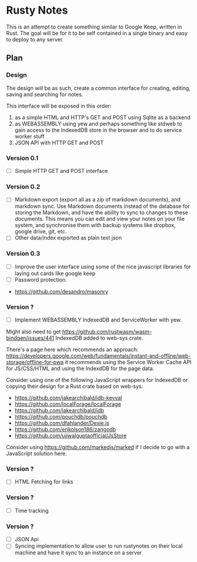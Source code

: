 # Rusty Notes

This is an attempt to create something similar to Google Keep, written in Rust.
The goal will be for it to be self contained in a single binary and easy to deploy to any server.

## Plan

### Design
The design will be as such, create a common interface for creating, editing, saving and searching for notes. 

This interface will be exposed in this order:

  1. as a simple HTML and HTTP's GET and POST using Sqlite as a backend
  2. as WEBASSEMBLY using yew and perhaps something like stdweb to gain access to the IndexedDB store in the browser and to do service worker stuff
  3. JSON API with HTTP GET and POST

### Version 0.1

 + [ ] Simple HTTP GET and POST interface

### Version 0.2

 + [ ] Markdown export (export all as a zip of markdown documents), and markdown sync. Use Markdown documents instead of the database for storing the Markdown, and have the ability to sync to changes to these documents. This means you can edit and view your notes on your file system, and synchronise them with backup systems like dropbox, google drive, git, etc.
 + [ ] Other data/index exported as plain text json
  
### Version 0.3

 + [ ] Improve the user interface using some of the nice javascript libraries for laying out cards like google keep
 + [ ] Password protection.

 + https://github.com/desandro/masonry

### Version ?

 + [ ] Implement WEBASSEMBLY IndexedDB and ServiceWorker with yew.

Might also need to get https://github.com/rustwasm/wasm-bindgen/issues/441 IndexedDB added to web-sys crate.

There's a page here which recommends an approach: https://developers.google.com/web/fundamentals/instant-and-offline/web-storage/offline-for-pwa it recommends using the Service Worker Cache API for JS/CSS/HTML
and using the IndexdDB for the page data.

Consider using one of the following JavaScript wrappers for IndexedDB or copying their design for a Rust crate based on web-sys:

  + https://github.com/jakearchibald/idb-keyval
  + https://github.com/localForage/localForage
  + https://github.com/jakearchibald/idb
  + https://github.com/pouchdb/pouchdb 
  + https://github.com/dfahlander/Dexie.js
  + https://github.com/erikolson186/zangodb
  + https://github.com/ujjwalguptaofficial/JsStore

Consider using https://github.com/markedjs/marked if I decide to go with a JavaScript solution here.

### Version ?

 + [ ] HTML Fetching for links

### Version ?

 + [ ] Time tracking

### Version ?

 + [ ] JSON Api
 + [ ] Syncing implementation to allow user to run rustynotes on their local machine and have it sync to an instance on a server
